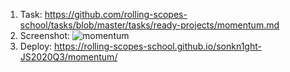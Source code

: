 1. Task: https://github.com/rolling-scopes-school/tasks/blob/master/tasks/ready-projects/momentum.md
2. Screenshot:
   ![momentum](https://user-images.githubusercontent.com/46966556/97114931-7ed30a00-1704-11eb-89ab-e80cbf648680.png)
3. Deploy: https://rolling-scopes-school.github.io/sonkn1ght-JS2020Q3/momentum/
